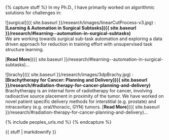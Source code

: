 {% capture stuff %}
In my Ph.D., I have primarily worked on algorithmic solutions for challenges in:

![surgical]({{ site.baseurl }}/research/images/linearCutProcess-v3.jpg)
: **[Learning & Automation in Surgical Subtasks]({{ site.baseurl }}/research/#learning--automation-in-surgical-subtasks)**  
We are working towards surgical sub-task automation and exploring a data driven approach for reduction in training effort with unsupervised task structure learning. 
<!-- Our recent work includes a '[Learning by Observation]({{ site.baseurl }}/files/murali-LBO-2015.pdf)' approach for multilateral cutting, and a [disposable probe]({{ site.baseurl }}/research/#learning--automation-in-surgical-subtasks) for RMIS. -->
[**Read More**]({{ site.baseurl }}/research/#learning--automation-in-surgical-subtasks)...  

![brachy]({{ site.baseurl }}/research/images/3dpBrachy.jpg)
: **[Brachytherapy for Cancer: Planning and Delivery]({{ site.baseurl }}/research/#radiation-therapy-for-cancer-planning-and-delivery)**  
Brachytherapy is an internal form of radiotherapy for cancer, involving radioactive source placement in proximity of the tumor. We have worked on novel patient specific delivery methods for interstitial (e.g. prostate) and intracavitary (e.g. oral/thoracic, GYN) tumors.
[**Read More**]({{ site.baseurl }}/research/#radiation-therapy-for-cancer-planning-and-delivery)...  

{% include peoples_urls.md %}
{% endcapture %}

<div class="projects">
{{ stuff | markdownify }}
</div>
